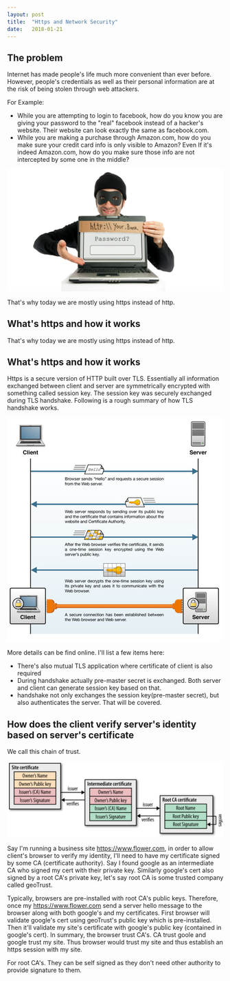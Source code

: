 ```yaml
---
layout: post
title:  "Https and Network Security"
date:   2018-01-21
---
```

## The problem

Internet has made people's life much more convenient than ever before. However, people's credentials as
well as their personal information are at the risk of being stolen through web attackers.

For Example:
- While you are attempting to login to facebook, how do you know you are giving your password to the "real"
facebook instead of a hacker's website. Their website can look exactly the same as facebook.com.
- While you are making a purchase through Amazon.com, how do you make sure your credit card info is only
visible to Amazon? Even If it's indeed Amazon.com, how do you make sure those info are not intercepted by
some one in the middle?

![hacker](/assets/hacker.jpg)

That's why today we are mostly using https instead of http.

##  What's https and how it works

That's why today we are mostly using https instead of http.

##  What's https and how it works
Https is a secure version of HTTP built over TLS. Essentially all information exchanged between client and
server are symmetrically encrypted with something called session key. The session key was securely exchanged
during TLS handshake. Following is a rough summary of how TLS handshake works.

![TLS_handshake](/assets/TLS_handshake.jpg)

More details can be find online. I'll list a few items here:
- There's also mutual TLS application where certificate of client is also required
- During handshake actually pre-master secret is exchanged. Both server and client
can generate session key based on that.
- handshake not only exchanges the session key(pre-master secret), but also authenticates
the server. That will be covered.

##  How does the client verify server's identity based on server's certificate
We call this chain of trust.

![chain_of_trust](/assets/chain_of_trust.png)

Say I'm running a business site https://www.flower.com, in order to allow client's browser to verify my identity, I'll need to have my certificate signed by some CA (certificate authority). Say I found google as an intermediate CA who signed my cert with their private key. Similarly google's cert also signed by a root CA's private key, let's say root CA is some trusted company called geoTrust.

Typically, browsers are pre-installed with root CA's public keys. Therefore, once my https://www.flower.com send a server hello message to the browser along with both google's and my certificates. First browser will validate google's cert using geoTrust's public key which is pre-installed. Then it'll validate my site's certificate with google's public key (contained in google's cert). In summary, the browser trust CA's. CA trust goole and google trust my site. Thus browser would trust my site and thus establish an https session with my site.

For root CA's. They can be self signed as they don't need other authority to provide signature to them.
